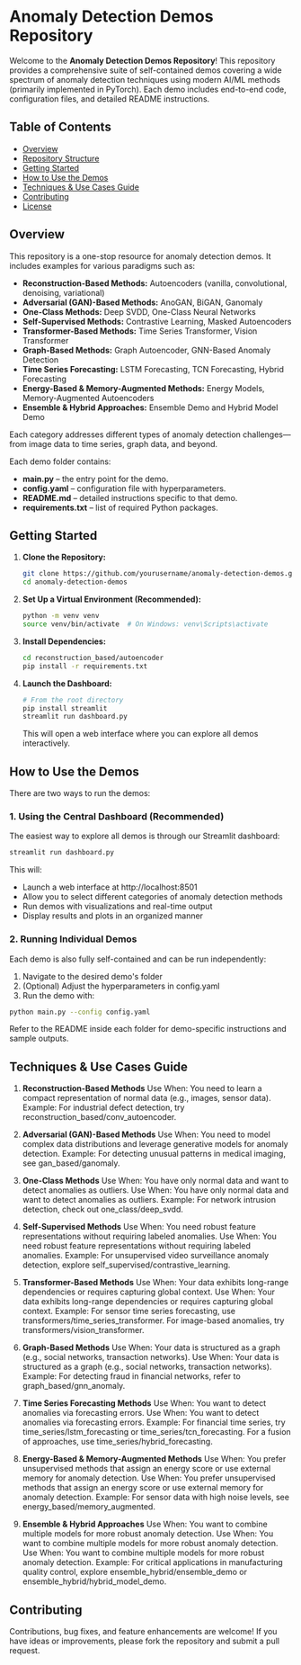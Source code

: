 # Anomaly Detection Demos Repository

Welcome to the **Anomaly Detection Demos Repository**! This repository provides a comprehensive suite of self-contained demos covering a wide spectrum of anomaly detection techniques using modern AI/ML methods (primarily implemented in PyTorch). Each demo includes end-to-end code, configuration files, and detailed README instructions.

## Table of Contents

- [Overview](#overview)
- [Repository Structure](#repository-structure)
- [Getting Started](#getting-started)
- [How to Use the Demos](#how-to-use-the-demos)
- [Techniques & Use Cases Guide](#techniques--use-cases-guide)
- [Contributing](#contributing)
- [License](#license)

## Overview

This repository is a one-stop resource for anomaly detection demos. It includes examples for various paradigms such as:

- **Reconstruction-Based Methods:** Autoencoders (vanilla, convolutional, denoising, variational)
- **Adversarial (GAN)-Based Methods:** AnoGAN, BiGAN, Ganomaly
- **One-Class Methods:** Deep SVDD, One-Class Neural Networks
- **Self-Supervised Methods:** Contrastive Learning, Masked Autoencoders
- **Transformer-Based Methods:** Time Series Transformer, Vision Transformer
- **Graph-Based Methods:** Graph Autoencoder, GNN-Based Anomaly Detection
- **Time Series Forecasting:** LSTM Forecasting, TCN Forecasting, Hybrid Forecasting
- **Energy-Based & Memory-Augmented Methods:** Energy Models, Memory-Augmented Autoencoders
- **Ensemble & Hybrid Approaches:** Ensemble Demo and Hybrid Model Demo

Each category addresses different types of anomaly detection challenges—from image data to time series, graph data, and beyond.


Each demo folder contains:
- **main.py** – the entry point for the demo.
- **config.yaml** – configuration file with hyperparameters.
- **README.md** – detailed instructions specific to that demo.
- **requirements.txt** – list of required Python packages.

## Getting Started

1. **Clone the Repository:**

   ```bash
   git clone https://github.com/yourusername/anomaly-detection-demos.git
   cd anomaly-detection-demos

2. **Set Up a Virtual Environment (Recommended):**

   ```bash
   python -m venv venv
   source venv/bin/activate  # On Windows: venv\Scripts\activate
   ```

3. **Install Dependencies:**

   ```bash
   cd reconstruction_based/autoencoder
   pip install -r requirements.txt
   ```

4. **Launch the Dashboard:**

   ```bash
   # From the root directory
   pip install streamlit
   streamlit run dashboard.py
   ```

   This will open a web interface where you can explore all demos interactively.

## How to Use the Demos

There are two ways to run the demos:

### 1. Using the Central Dashboard (Recommended)

The easiest way to explore all demos is through our Streamlit dashboard:

```bash
streamlit run dashboard.py
```

This will:
- Launch a web interface at http://localhost:8501
- Allow you to select different categories of anomaly detection methods
- Run demos with visualizations and real-time output
- Display results and plots in an organized manner

### 2. Running Individual Demos

Each demo is also fully self-contained and can be run independently:

1. Navigate to the desired demo's folder
2. (Optional) Adjust the hyperparameters in config.yaml
3. Run the demo with:

```bash
python main.py --config config.yaml
```
Refer to the README inside each folder for demo-specific instructions and sample outputs.

## Techniques & Use Cases Guide

1. **Reconstruction-Based Methods**
        Use When: You need to learn a compact representation of normal data (e.g., images, sensor data).
        Example: For industrial defect detection, try reconstruction_based/conv_autoencoder.

2. **Adversarial (GAN)-Based Methods**
        Use When: You need to model complex data distributions and leverage generative models for anomaly detection.
        Example: For detecting unusual patterns in medical imaging, see gan_based/ganomaly.

3. **One-Class Methods**
        Use When: You have only normal data and want to detect anomalies as outliers.
        Use When: You have only normal data and want to detect anomalies as outliers.
        Example: For network intrusion detection, check out one_class/deep_svdd.

4. **Self-Supervised Methods**
        Use When: You need robust feature representations without requiring labeled anomalies.
        Use When: You need robust feature representations without requiring labeled anomalies.
        Example: For unsupervised video surveillance anomaly detection, explore self_supervised/contrastive_learning.

5. **Transformer-Based Methods**
        Use When: Your data exhibits long-range dependencies or requires capturing global context.
        Use When: Your data exhibits long-range dependencies or requires capturing global context.
        Example: For sensor time series forecasting, use transformers/time_series_transformer. For image-based anomalies, try transformers/vision_transformer.

6. **Graph-Based Methods**
        Use When: Your data is structured as a graph (e.g., social networks, transaction networks).
        Use When: Your data is structured as a graph (e.g., social networks, transaction networks).
        Example: For detecting fraud in financial networks, refer to graph_based/gnn_anomaly.

7. **Time Series Forecasting Methods**
        Use When: You want to detect anomalies via forecasting errors.
        Use When: You want to detect anomalies via forecasting errors.
        Example: For financial time series, try time_series/lstm_forecasting or time_series/tcn_forecasting. For a fusion of approaches, use time_series/hybrid_forecasting.

8. **Energy-Based & Memory-Augmented Methods**
        Use When: You prefer unsupervised methods that assign an energy score or use external memory for anomaly detection.
        Use When: You prefer unsupervised methods that assign an energy score or use external memory for anomaly detection.
        Example: For sensor data with high noise levels, see energy_based/memory_augmented.

9. **Ensemble & Hybrid Approaches**
        Use When: You want to combine multiple models for more robust anomaly detection.
        Use When: You want to combine multiple models for more robust anomaly detection.
        Use When: You want to combine multiple models for more robust anomaly detection.
        Example: For critical applications in manufacturing quality control, explore ensemble_hybrid/ensemble_demo or ensemble_hybrid/hybrid_model_demo.

## Contributing

Contributions, bug fixes, and feature enhancements are welcome! If you have ideas or improvements, please fork the repository and submit a pull request.



